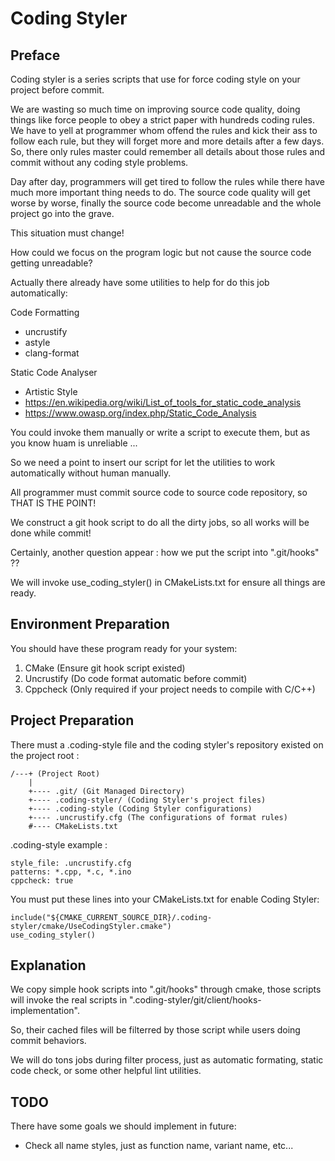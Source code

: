# Coding Styler

## Preface
Coding styler is a series scripts that use for force coding style on your project before commit.

We are wasting so much time on improving source code quality, doing things like force people to obey a strict paper with hundreds coding rules. We have to yell at programmer whom offend the rules and kick their ass to follow each rule, but they will forget more and more details after a few days. So, there only rules master could remember all details about those rules and commit without any coding style problems. 

Day after day, programmers will get tired to follow the rules while there have much more important thing needs to do. The source code quality will get worse by worse, finally the source code become unreadable and the whole project go into the grave.

This situation must change! 

How could we focus on the program logic but not cause the source code getting unreadable?

Actually there already have some utilities to help for do this job automatically:

Code Formatting
* uncrustify 
* astyle
* clang-format

Static Code Analyser
* Artistic Style
* https://en.wikipedia.org/wiki/List_of_tools_for_static_code_analysis
* https://www.owasp.org/index.php/Static_Code_Analysis

You could invoke them manually or write a script to execute them, but as you know huam is unreliable ...

So we need a point to insert our script for let the utilities to work automatically without human manually.

All programmer must commit source code to source code repository, so THAT IS THE POINT!

We construct a git hook script to do all the dirty jobs, so all works will be done while commit!

Certainly, another question appear : how we put the script into ".git/hooks" ??

We will invoke use_coding_styler() in CMakeLists.txt for ensure all things are ready. 

## Environment Preparation
You should have these program ready for your system:

1. CMake (Ensure git hook script existed)
1. Uncrustify (Do code format automatic before commit)
1. Cppcheck (Only required if your project needs to compile with C/C++)

## Project Preparation
There must a .coding-style file and the coding styler's repository existed on the project root : 

    /---+ (Project Root)
        |
        +---- .git/ (Git Managed Directory)
        +---- .coding-styler/ (Coding Styler's project files)
        +---- .coding-style (Coding Styler configurations)
        +---- .uncrustify.cfg (The configurations of format rules)
        #---- CMakeLists.txt
        

.coding-style example :

    style_file: .uncrustify.cfg
    patterns: *.cpp, *.c, *.ino
    cppcheck: true
    
You must put these lines into your CMakeLists.txt for enable Coding Styler:

    include("${CMAKE_CURRENT_SOURCE_DIR}/.coding-styler/cmake/UseCodingStyler.cmake")
    use_coding_styler()
    
## Explanation
We copy simple hook scripts into ".git/hooks" through cmake, those scripts will invoke the real scripts in ".coding-styler/git/client/hooks-implementation". 

So, their cached files will be filterred by those script while users doing commit behaviors.

We will do tons jobs during filter process, just as automatic formating, static code check, or some other helpful lint utilities.   


## TODO

There have some goals we should implement in future:

* Check all name styles, just as function name, variant name, etc...

